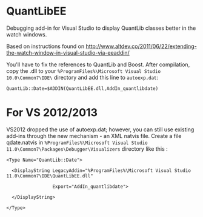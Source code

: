 QuantLibEE
==========

Debugging add-in for Visual Studio to display QuantLib classes better in the watch windows.

Based on instructions found on http://www.altdev.co/2011/06/22/extending-the-watch-window-in-visual-studio-via-eeaddin/

You'll have to fix the references to QuantLib and Boost. After compilation, copy the .dll to your 
`%ProgramFiles%\Microsoft Visual Studio 10.0\Common7\IDE\` directory and add this line to `autoexp.dat`:

`QuantLib::Date=$ADDIN(QuantLibEE.dll,AddIn_quantlibdate)`

For VS 2012/2013 
================

VS2012 dropped the use of autoexp.dat; 
however, you can still use existing add-ins through the new mechanism - an XML natvis file.
Create a file qdate.natvis in `%ProgramFiles%\Microsoft Visual Studio 11.0\Common7\Packages\Debugger\Visualizers` directory
like this :

<?xml version="1.0" encoding="utf-8"?>

  <AutoVisualizer xmlns="http://schemas.microsoft.com/vstudio/debugger/natvis/2010">

    <Type Name="QuantLib::Date">

      <DisplayString LegacyAddin="%ProgramFiles%\Microsoft Visual Studio 11.0\Common7\IDE\QuantLibEE.dll"

                     Export="AddIn_quantlibdate">

      </DisplayString>

    </Type>

</AutoVisualizer>

